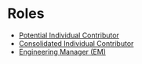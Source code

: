 # Roles

- [Potential Individual Contributor](potential_individual_contributor_role.md)
- [Consolidated Individual Contributor](consolidated_individual_contributor_role.md)
- [Engineering Manager (EM)](engineering_manager_role.md)
